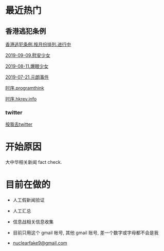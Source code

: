 

# 最近热门

## 香港逃犯条例


[香港逃犯条例.按月份排列.进行中](https://github.com/nuclearfake9/ChinaFakeNews/tree/master/2019/%E9%A6%99%E6%B8%AF%E9%80%83%E7%8A%AF%E6%9D%A1%E4%BE%8B)

[2019-09-09.慰安少女](https://github.com/nuclearfake9/ChinaFakeNews/tree/master/2019/%E9%A6%99%E6%B8%AF%E9%80%83%E7%8A%AF%E6%9D%A1%E4%BE%8B/09/10_%E6%85%B0%E5%AE%89%E5%B0%91%E5%A5%B3)

[2019-08-11.爆眼少女](https://github.com/nuclearfake9/ChinaFakeNews/tree/master/2019/%E9%A6%99%E6%B8%AF%E9%80%83%E7%8A%AF%E6%9D%A1%E4%BE%8B/08/11_%E7%88%86%E7%9C%BC%E5%B0%91%E5%A5%B3%E4%BA%8B%E4%BB%B6)

[2019-07-21.元朗事件](https://github.com/nuclearfake9/ChinaFakeNews/tree/master/2019/%E9%A6%99%E6%B8%AF%E9%80%83%E7%8A%AF%E6%9D%A1%E4%BE%8B/07/21_%E5%85%83%E6%9C%97%E4%BA%8B%E4%BB%B6)

[时序.programthink](https://github.com/nuclearfake9/ChinaFakeNews/blob/master/2019/%E9%A6%99%E6%B8%AF%E9%80%83%E7%8A%AF%E6%9D%A1%E4%BE%8B/0_%E6%97%B6%E5%BA%8F_%E7%BC%96%E7%A8%8B%E9%9A%8F%E6%83%B3_programthink.md)

[时序.hkrev.info](https://tl.hkrev.info/zh-hans/)



### twitter

[按我去twitter](https://twitter.com/nuclearfake9)

# 开始原因
 
大中华相关新闻 fact check. 


# 目前在做的

- 人工假新闻验证
- 人工汇总
- 信息战相关信息收集

- 目前只用这个 gmail 帐号, 其他 gmail 账号, 差一个数字或字母都不会是我
- nuclearfake9@gmail.com


